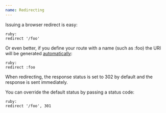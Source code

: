 ```yaml
---
name: Redirecting
---
```


Issuing a browser redirect is easy:

    ruby:
    redirect '/foo'

Or even better, if you define your route with a name (such as :foo) the URI will be generated [automatically](/routing#uri_generation):

    ruby:
    redirect :foo

When redirecting, the response status is set to 302 by default and the response is sent immediately.

You can override the default status by passing a status code:

    ruby:
    redirect '/foo', 301
